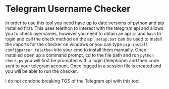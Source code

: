 # Telegram Username Checker

In order to use this tool you need have up to date versions of python and pip installed first. This uses telethon to interact with the telegram api and allows you to check usernames, however you need to obtain an api `id` and `hash` to login and call the check method on the api. `setup.bat` can be used to install the imports for the checker on windows or you can type `pip install configparser telethon` into your cmd to install them manually. Once installed open up a command prompt, cd to the file path and run `python check.py` you will first be prompted with a login (telephone) and then code sent to your telegram account. Once logged in a session file is created and you will be able to run the checker.

I do not condone breaking TOS of the Telegram api with this tool.
